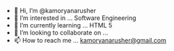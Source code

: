 - 👋 Hi, I’m @kamoryanarusher
- 👀 I’m interested in ... Software Engineering
- 🌱 I’m currently learning ... HTML 5
- 💞️ I’m looking to collaborate on ...
- 📫 How to reach me ... kamoryanarusher@gmail.com

<!---
kamoryanarusher/kamoryanarusher is a ✨ special ✨ repository because its `README.md` (this file) appears on your GitHub profile.
You can click the Preview link to take a look at your changes.
--->
